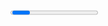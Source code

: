 <WIP> 
<TODO Reformat Sources to proper style>
<Progress was made>

 # Containers: Dockers, Kubernetes, Singularity #

 ### Containers Chapter Outline

- Introduction to Containers
    
- Discuss various Technologies
    - Docker
        - Overview of Docker
        - Explanation of key ideas in Docker
        - Example of how to use Docker
    - Kubernetes
        - Overview of Kubernetes
        - Explanation of key ideas in Kubernetes
        - Example of how to use Kubernetes
    - Singularity
        - Overview of Singularity
        - Explanation of key ideas in Singularity
        - Example of how to use Singularity
- Concluding thoughts
    - Usefulness
    - Review Relevant DS Principles
    - Discuss how containers Embody these principles
    - Practical Take-Aways for users
    
###Introduction to Containers
#### What are Containers?
A container provides operating system (OS)-level virtualization. In a standard computer system a given application is able to view information about it's host's resources, even if it is unauthorized to make any modifications. A container can be allocated a precise amount of resources, and will assume that these are all it ever has to work with (George Coulouris, Jean Dollimore, Tim Kindberg, and Gordon Blair. 2011. Distributed Systems: Concepts and Design (5th ed.). Addison-Wesley Publishing Company, , USA. CHAPTER 7). 

Additionally, the environment of a container can be initialized completely separately from whatever host is providing resources. This means that a machine running inside a container can be running a completely different operating system from it's host, and may contain a different service bundle. What this also means is that since a container's environment is specified by the creator, a user can mock a production system by initializing the container environment to mimic that of the test case. This fundamentally changes the way integration testing can be done . 
Containers should be considered as stand-alone application packages. They contain all required dependency information, and run on a thin layer above the host operating system with access to kernel methods. In addition to dependencies, containers can include files, environment variables, and software code. A particular application might consist of many individual containers that work in tandem to execute tasks. Sometimes the 'master' and 'worker' model is used, other times more complex systems are required. Multiple containers for the same application can run concurrently, and if one were to fail the others are able to re-load balance to accomodate new requests in a way seemless to the user experience. Similar to the JVM containers will run equally well on all host systems provided the host has access to the thin application layer that handles communication between the kernel and individual containers. Containers also play well with micro-services such that an individual service might be encapsulated inside a container, and at peak times more containers could be started-up and decommisioned when unnecessary.
#### A brief history of containers
Historically containers were used to test software on linux machines by using chroot which allowed the user to change the root directory of the application so that if the application is unsafe, the side-effects produced are contained. (https://www.networkworld.com/article/2226996/software-containers--used-more-frequently-than-most-realize.html) There were frequent attempts to fix the security vulnerabilites of chroot, this is documented further in Y. Korff et.al.(Y. Korff, P. Hope, and B. Potter, Mastering FreeBSD and OpenBSD Security. O’Reilly, 2005.) 

More modern methods of containerization or container-like systems include Docker, Kubernetes, Singularity, Solaris, vkernel, WPAR, LXC, and Virtuozzo. These systems rely on similar properties as chroot but were built to be more robust and provide a richer feature set.
#### Container Design Patterns
Any discussion of containers would be remiss if it did not discuss the  fundamental design patterns specific to this use case. These patterns are generally hard to specify correctly, and a good container provider will provide an interface to allow users to easily manage the problems solved by these patterns. These patterns include the following:
1. Leader election pattern\
    Deals with choosing a 'leader' container. Generally multiple leader containers are pre-built so that load can be balanced amongst available memebers at run-time. 
2. Work queue pattern\
   A work request is made, and so long as the containers are able to perform run() and mount() operations the work queue can be generated and maintained in a language agnostic way.

3. Scatter/gather pattern\
    Describes a system of minimally 2 containers. The first container is a leaf-type container, and the second is a parent container. The parent sends an information request to all leaves, each leaf responds with a partial view of the requested information (generally limited by their access), and the parent is responsible for collating and building a complete picture.

A more in-depth discussion of design patterns is beyond the scope of this chapter, but fundamentally these design principles govern how containers act in ensemble to solve problems.
(BURNS, B., AND OPPENHEIMER, D. Design patterns for
 container-based distributed systems. In Proceedings of the 8th
 USENIX Workshop on Hot Topics in Cloud Computing (HotCloud 16) (2016).)


### Docker
#### Overview of Docker
Docker was released in december of 2013. Docker is a service that provides  OS-level virtualization through the use of the docker daemon. Containers can be run in a number of different configuration types. Docker provides an CLI for user testing and access to the daemon. Individual Docker containers are built from Dockerfiles. Dockerfiles specify the environment, and other execution context for the application. An individual docker container can provide access to virtual ports and other networking tools. This makes Docker a useful container for doing integration testing. 

#### Explanation of key ideas in Docker
Docker containers are built from image files called Dockerfiles. Image files can be orchestrated in a docker swarm environment or fed into other orchestration tools. 


#### Example of how to use Docker
The docker documentation is user-friendly and easily explains how to make simple images.

    # Comment
    INSTRUCTION arguments
A sample image DOckerfile might look like the following:

    # Use an official Java runtime as a parent image
    FROM openjdk:8
    
    # Set the working directory to /app
    WORKDIR /app
    
    # Copy the current directory contents into the container at /app
    COPY . /app
    
    # Run bash script
    
    RUN git config --global url.”https://{<numbersequence>}:@github.com/".insteadOf “https://github.com/"
    
    RUN git clone https://github.com/user/project/
    
    RUN mvn install
    
    RUN java -Djava.net.preferIPv4Stack=true -jar path/to/your/jar/code
In the first line we specify a runtime language, and then we grab a project from github, build the project, and then execute a jar file. The container will now run as if it were inside a commandline, even thought it is running inside a container. Interactions with the container using the docker command line interface are identical to interactions as if the container was running in the host OS. Dockerfiles are executed sequentially from the top of the file. Instructions of type RUN are equivalent to command line instruction except these are run on the container OS. 


### Kubernetes
Kubernetes was released by Google in 2015. Kubernetes is well know for being an orchestration tool. This means that it is involved with load balancing and implements design patterns similar to Leader Election and Work queue. Less well known is that kubernetes also supports operations independent of other container software.
### Singularity
The HPC community was unhappy with the ability of technologies like docker and kubernetes to handle the massive loads of scientific computing, and so set out to build their own system for hosting containers on computing clustsers. This technology was released in 2017 for public use. Many national laboratories use Singularity to separate the concerns of their research from their computing hardware. This allows scientific computation to be cluster agnostic, and for research to be reproducible.

### Concluding Thoughts
Containerization allows from migration transparency.
### Sources

    

    
